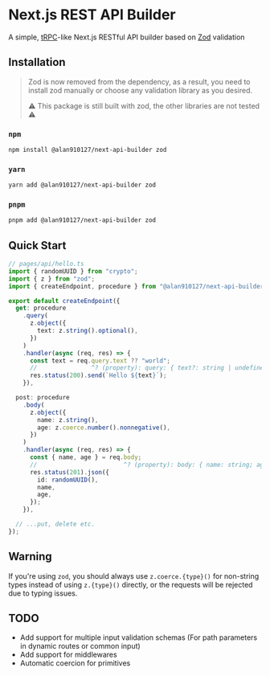 # Next.js REST API Builder

A simple, [tRPC](https://trpc.io)-like Next.js RESTful API builder based on [Zod](https://zod.dev) validation

## Installation

> Zod is now removed from the dependency, as a result, you need to install zod manually or choose any validation library as you desired.
>
> :warning: This package is still built with zod, the other libraries are not tested :warning:

### `npm`

```bash
npm install @alan910127/next-api-builder zod
```

### `yarn`

```bash
yarn add @alan910127/next-api-builder zod
```

### `pnpm`

```bash
pnpm add @alan910127/next-api-builder zod
```

## Quick Start

```typescript
// pages/api/hello.ts
import { randomUUID } from "crypto";
import { z } from "zod";
import { createEndpoint, procedure } from "@alan910127/next-api-builder";

export default createEndpoint({
  get: procedure
    .query(
      z.object({
        text: z.string().optional(),
      })
    )
    .handler(async (req, res) => {
      const text = req.query.text ?? "world";
      //               ^? (property): query: { text?: string | undefined; }
      res.status(200).send(`Hello ${text}`);
    }),

  post: procedure
    .body(
      z.object({
        name: z.string(),
        age: z.coerce.number().nonnegative(),
      })
    )
    .handler(async (req, res) => {
      const { name, age } = req.body;
      //                        ^? (property): body: { name: string; age: number; }
      res.status(201).json({
        id: randomUUID(),
        name,
        age,
      });
    }),

  // ...put, delete etc.
});
```

## Warning

If you're using `zod`, you should always use `z.coerce.{type}()` for non-string types instead of using `z.{type}()` directly, or the requests will be rejected due to typing issues.

## TODO

- Add support for multiple input validation schemas
  (For path parameters in dynamic routes or common input)
- Add support for middlewares
- Automatic coercion for primitives

